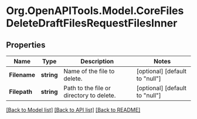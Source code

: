 # Org.OpenAPITools.Model.CoreFilesDeleteDraftFilesRequestFilesInner

## Properties

Name | Type | Description | Notes
------------ | ------------- | ------------- | -------------
**Filename** | **string** | Name of the file to delete. | [optional] [default to "null"]
**Filepath** | **string** | Path to the file or directory to delete. | [optional] [default to "null"]

[[Back to Model list]](../README.md#documentation-for-models) [[Back to API list]](../README.md#documentation-for-api-endpoints) [[Back to README]](../README.md)

